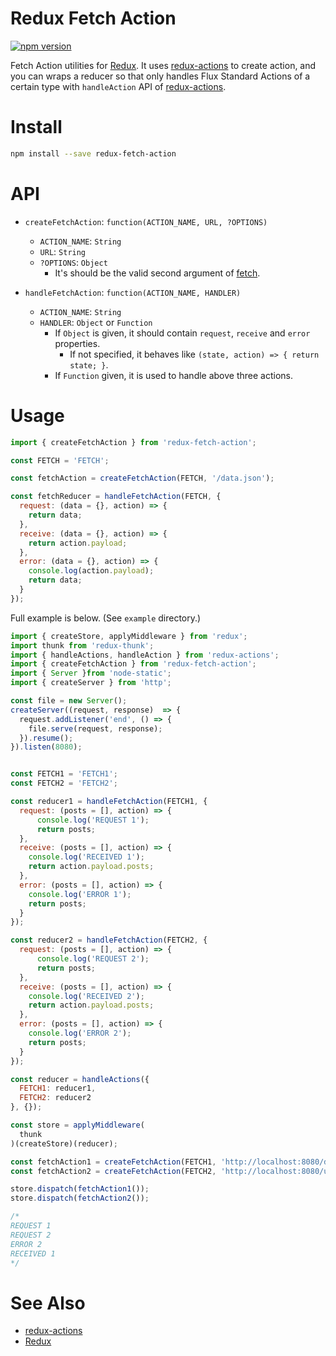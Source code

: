 # Redux Fetch Action

[![npm version](https://badge.fury.io/js/redux-fetch-action.svg)](https://badge.fury.io/js/redux-fetch-action)

Fetch Action utilities for [Redux](https://github.com/rackt/redux).
It uses [redux-actions](https://github.com/acdlite/redux-actions) to create action,
and you can wraps a reducer so that only handles Flux Standard Actions of a certain type with `handleAction` API of [redux-actions](https://github.com/acdlite/redux-actions).


# Install

```sh
npm install --save redux-fetch-action
```


# API

- `createFetchAction`: `function(ACTION_NAME, URL, ?OPTIONS)`
    - `ACTION_NAME`: `String`
    - `URL`: `String`
    - `?OPTIONS`: `Object`
        - It's should be the valid second argument of [fetch](https://github.com/github/fetch).

- `handleFetchAction`: `function(ACTION_NAME, HANDLER)`
    - `ACTION_NAME`: `String`
    - `HANDLER`: `Object` or `Function`
        - If `Object` is given, it should contain `request`, `receive` and `error` properties.
            - If not specified, it behaves like `(state, action) => { return state; }`.
        - If `Function` given, it is used to handle above three actions.

# Usage

```js
import { createFetchAction } from 'redux-fetch-action';

const FETCH = 'FETCH';

const fetchAction = createFetchAction(FETCH, '/data.json');

const fetchReducer = handleFetchAction(FETCH, {
  request: (data = {}, action) => {
    return data;
  },
  receive: (data = {}, action) => {
    return action.payload;
  },
  error: (data = {}, action) => {
    console.log(action.payload);
    return data;
  }
});
```

Full example is below.
(See `example` directory.)

```js
import { createStore, applyMiddleware } from 'redux';
import thunk from 'redux-thunk';
import { handleActions, handleAction } from 'redux-actions';
import { createFetchAction } from 'redux-fetch-action';
import { Server }from 'node-static';
import { createServer } from 'http';

const file = new Server();
createServer((request, response)  => {
  request.addListener('end', () => {
    file.serve(request, response);
  }).resume();
}).listen(8080);


const FETCH1 = 'FETCH1';
const FETCH2 = 'FETCH2';

const reducer1 = handleFetchAction(FETCH1, {
  request: (posts = [], action) => {
      console.log('REQUEST 1');
      return posts;
  },
  receive: (posts = [], action) => {
    console.log('RECEIVED 1');
    return action.payload.posts;
  },
  error: (posts = [], action) => {
    console.log('ERROR 1');
    return posts; 
  }
});

const reducer2 = handleFetchAction(FETCH2, {
  request: (posts = [], action) => {
      console.log('REQUEST 2');
      return posts;
  },
  receive: (posts = [], action) => {
    console.log('RECEIVED 2');
    return action.payload.posts;
  },
  error: (posts = [], action) => {
    console.log('ERROR 2');
    return posts; 
  }
});

const reducer = handleActions({
  FETCH1: reducer1,
  FETCH2: reducer2
}, {});

const store = applyMiddleware(
  thunk
)(createStore)(reducer);

const fetchAction1 = createFetchAction(FETCH1, 'http://localhost:8080/data.json');
const fetchAction2 = createFetchAction(FETCH2, 'http://localhost:8080/unknown.json');

store.dispatch(fetchAction1());
store.dispatch(fetchAction2());

/*
REQUEST 1
REQUEST 2
ERROR 2
RECEIVED 1
*/
```


# See Also

- [redux-actions](https://github.com/acdlite/redux-actions)
- [Redux](https://github.com/rackt/redux)
